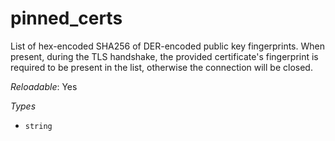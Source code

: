 # pinned_certs

List of hex-encoded SHA256 of DER-encoded public key fingerprints. When present, during the TLS handshake, the
provided certificate's fingerprint is required to be present in the list, otherwise the connection will be
closed.

*Reloadable*: Yes

*Types*

- `string`



